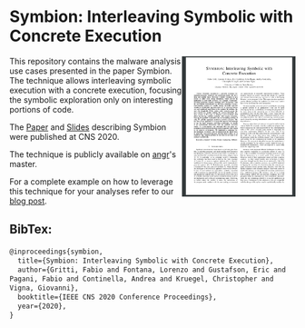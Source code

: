 # Symbion: Interleaving Symbolic with Concrete Execution
<a href=""> <img align="right" width="200"  src="symbion_paper.png"> </a>

This repository contains the malware analysis use cases presented in the paper Symbion. The technique allows interleaving symbolic execution with a concrete execution, focusing the symbolic exploration only on interesting portions of code. 

The <a href="127.0.0.1">Paper</a> and <a href="https://hexgolems.com/talks/redqueen.pdf">Slides</a> describing Symbion were published at CNS 2020. 

The technique is publicly available on <a href="https://github.com/angr/angr">angr</a>'s master.

For a complete example on how to leverage this technique for your analyses refer to our <a href="https://angr.io/blog/angr_symbion/">blog post</a>.

## BibTex:
```
@inproceedings{symbion,
  title={Symbion: Interleaving Symbolic with Concrete Execution},
  author={Gritti, Fabio and Fontana, Lorenzo and Gustafson, Eric and Pagani, Fabio and Continella, Andrea and Kruegel, Christopher and Vigna, Giovanni},
  booktitle={IEEE CNS 2020 Conference Proceedings},
  year={2020},
}
```
